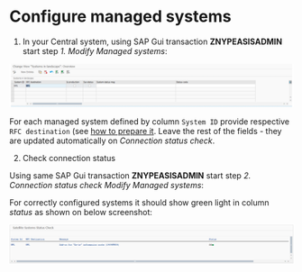 # Configure managed systems

1. In your Central system, using SAP Gui transaction **ZNYPEASISADMIN** start step *1. Modify Managed systems*:

![](res/managed-systems.png)

For each managed system defined by column `System ID` provide respective `RFC destination` (see [how to prepare it](/inst-ux/rfc.md). Leave the rest of the fields - they are updated automatically on *Connection status check*.

2. Check connection status

Using same SAP Gui transaction **ZNYPEASISADMIN** start step *2. Connection status check Modify Managed systems*:

For correctly configured systems it should show green light in column *status* as shown on below screenshot:

![](res/connection-status.png)
